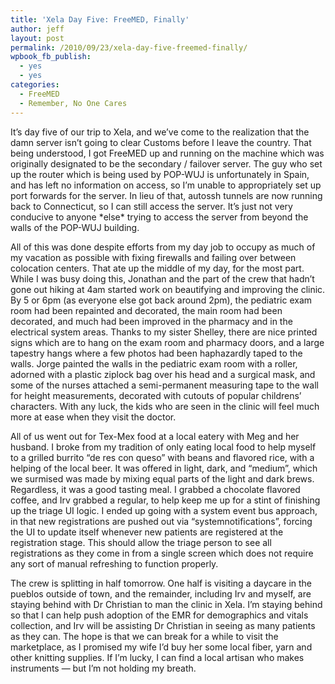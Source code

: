 ```yaml
---
title: 'Xela Day Five: FreeMED, Finally'
author: jeff
layout: post
permalink: /2010/09/23/xela-day-five-freemed-finally/
wpbook_fb_publish:
  - yes
  - yes
categories:
  - FreeMED
  - Remember, No One Cares
---
```


It’s day five of our trip to Xela, and we’ve come to the realization that the damn server isn’t going to clear Customs before I leave the country. That being understood, I got FreeMED up and running on the machine which was originally designated to be the secondary / failover server. The guy who set up the router which is being used by POP-WUJ is unfortunately in Spain, and has left no information on access, so I’m unable to appropriately set up port forwards for the server. In lieu of that, autossh tunnels are now running back to Connecticut, so I can still access the server. It’s just not very conducive to anyone \*else\* trying to access the server from beyond the walls of the POP-WUJ building.

All of this was done despite efforts from my day job to occupy as much of my vacation as possible with fixing firewalls and failing over between colocation centers. That ate up the middle of my day, for the most part. While I was busy doing this, Jonathan and the part of the crew that hadn’t gone out hiking at 4am started work on beautifying and improving the clinic. By 5 or 6pm (as everyone else got back around 2pm), the pediatric exam room had been repainted and decorated, the main room had been decorated, and much had been improved in the pharmacy and in the electrical system areas. Thanks to my sister Shelley, there are nice printed signs which are to hang on the exam room and pharmacy doors, and a large tapestry hangs where a few photos had been haphazardly taped to the walls. Jorge painted the walls in the pediatric exam room with a roller, adorned with a plastic ziplock bag over his head and a surgical mask, and some of the nurses attached a semi-permanent measuring tape to the wall for height measurements, decorated with cutouts of popular childrens’ characters. With any luck, the kids who are seen in the clinic will feel much more at ease when they visit the doctor.

All of us went out for Tex-Mex food at a local eatery with Meg and her husband. I broke from my tradition of only eating local food to help myself to a grilled burrito “de res con queso” with beans and flavored rice, with a helping of the local beer. It was offered in light, dark, and “medium”, which we surmised was made by mixing equal parts of the light and dark brews. Regardless, it was a good tasting meal. I grabbed a chocolate flavored coffee, and Irv grabbed a regular, to help keep me up for a stint of finishing up the triage UI logic. I ended up going with a system event bus approach, in that new registrations are pushed out via “systemnotifications”, forcing the UI to update itself whenever new patients are registered at the registration stage. This should allow the triage person to see all registrations as they come in from a single screen which does not require any sort of manual refreshing to function properly.

The crew is splitting in half tomorrow. One half is visiting a daycare in the pueblos outside of town, and the remainder, including Irv and myself, are staying behind with Dr Christian to man the clinic in Xela. I’m staying behind so that I can help push adoption of the EMR for demographics and vitals collection, and Irv will be assisting Dr Christian in seeing as many patients as they can. The hope is that we can break for a while to visit the marketplace, as I promised my wife I’d buy her some local fiber, yarn and other knitting supplies. If I’m lucky, I can find a local artisan who makes instruments — but I’m not holding my breath.
